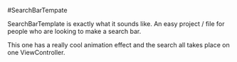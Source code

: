 #SearchBarTempate

SearchBarTemplate is exactly what it sounds like. An easy project / file for people who are looking to make a search bar. 

This one has a really cool animation effect and the search all takes place on one ViewController.

